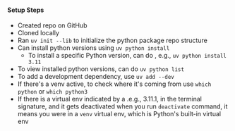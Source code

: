 

#### Setup Steps

- Created repo on GitHub
- Cloned locally
- Ran `uv init --lib` to initialize the python package repo structure
- Can install python versions using `uv python install`
  - To install a specific Python version, can do , e.g., `uv python install 3.11`
- To view installed python versions, can do `uv python list`
- To add a development dependency, use `uv add --dev`
- If there's a venv active, to check where it's coming from use `which python` or `which python3`
- If there is a virtual env indicated by a .e.g., 3.11.1, in the terminal signature, and it gets deactivated when you run `deactivate` command, it means you were in a `venv` virtual env, which is Python's built-in virtual env